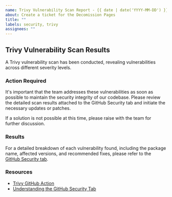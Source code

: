 ```yaml
---
name: Trivy Vulnerability Scan Report - {{ date | date('YYYY-MM-DD') }}
about: Create a ticket for the Decomission Pages
title: ""
labels: security, trivy
assignees: ""
---
```


## Trivy Vulnerability Scan Results

A Trivy vulnerability scan has been conducted, revealing vulnerabilities across different severity levels.

### Action Required

It's important that the team addresses these vulnerabilities as soon as possible to maintain the security integrity of our codebase. Please review the detailed scan results attached to the GitHub Security tab and initiate the necessary updates or patches.

If a solution is not possible at this time, please raise with the team for further discussion.

### Results

For a detailed breakdown of each vulnerability found, including the package name, affected versions, and recommended fixes, please refer to the [GitHub Security tab](https://github.com/your-organization/your-repository/security/code-scanning).

### Resources

- [Trivy GitHub Action](https://github.com/aquasecurity/trivy-action)
- [Understanding the GitHub Security Tab](https://docs.github.com/en/code-security/security-advisories/about-github-security-advisories)
